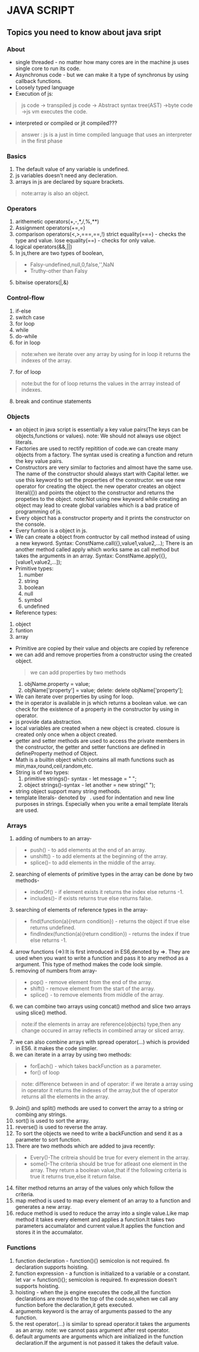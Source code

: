 # JAVA SCRIPT
## Topics you need to know about java sript
### About
- single threaded - no matter how many cores are in the machine js uses single core to run its code.
- Asynchronus code - but we can make it a type of synchronus by using callback functions.
- Loosely typed language
- Execution of js:
> js code -> transpiled js code -> Abstract syntax tree(AST) ->byte code ->js vm executes the code.
- interpreted or compiled or jit compiled???
> answer : js is a just in time compiled language that uses an interpreter in the first phase

### Basics
1. The default value of any variable is undefined.
2. js variables doesn't need any decleration.
3. arrays in js are declared by square brackets.
>note:array is also an object.

### Operators
1. arithemetic operators(+,-,*,/,%,**)
2. Assignment operators(+=,=)
3. comparison operators(<,>,===,==,!)
  strict equality(===) - checks the type and value.
  lose equality(==) - checks for only value.
4. logical operators(&&,||)
5. In js,there are two types of boolean,
  >- Falsy-undefined,null,0,false,'',NaN
  >- Truthy-other than Falsy
5. bitwise operators(|,&)

### Control-flow
1. if-else
2. switch case
3. for loop
4. while
5. do-while
6. for in loop
> note:when we iterate over any array by using for in loop it returns the indexes of the array.
7. for of loop
> note:but the for of loop returns the values in the arrray instead of indexes.
8. break and continue statements

### Objects
- an object in java script is essentially a key value pairs(The keys can be objects,functions or values).
note: We should not always use object literals.
- Factories are used to rectify repitition of code.we can create many objects from a factory.
  The syntax used is creating a function and return the key value pairs.
- Constructors are very similar to factories and almost have the same use.
  The name of the constructor should always start with Capital letter.
  we use this keyword to set the properties of the constructor.
  we use new operator for creating the object.
  the new operator creates an object literal({}) and points the object to the constructor and returns the propeties to the object.
note:Not using new keyword while creating an object may lead to create global variables which is a bad pratice of programming of js. 
- Every object has a constructor property and it prints the constructor on the console. 
- Every funtion is a object in js.
- We can create a object from contructor by call method instead of using a new keyword.
  Syntax: ConstName.call({},value1,value2,...);
  There is an another method called apply which works same as call method but takes the arguments in an array.
  Syntax: ConstName.apply({},[value1,value2,...]);
- Primitive types:         
   1. number				
   2. string				
   3. boolean			
   4. null
   5. symbol
   6. undefined
- Reference types:
1. object
2. funtion
3. array
- Primitive are copied by their value and objects are copied by reference
- we can add and remove properties from a constructor using the created object.
  > we can add properties by two methods 
  1. objName.property = value;
  2. objName['property'] = value;
  delete:
  delete objName['property'];
- We can iterate over properties by using for loop.
- the in operator is available in js which returns a boolean value.
  we can check for the existence of a property in the constructor by using in operator.
- js provide data abstraction.
- local variables are created when a new object is created.
 closure is created only once when a object created.
- getter and setter methods are used to access the private members in the constructor,
  the getter and setter functions are defined in defineProperty method of Object.
- Math is a builtin object which contains all math functions such as min,max,round,ceil,random,etc.
- String is of two types:
   1. primitive strings()- syntax - let message = " ";
   2. object strings()-syntax - let another = new string(" ");
- string object support many string methods.
- template literals- denoted by ` `. 
   used for indentation and new line purposes in strings.
   Especially when you write a email template literals are used.


### Arrays
1. adding of numbers to an array-
 > - push() - to add elements at the end of an array.
 > - unshift() - to add elements at the beginning of the array.
 > - splice()- to add elements in the middle of the array.
2. searching of elements of primitive types in the array can be done by two methods-
  > - indexOf() - if element exists it returns the index else returns -1.
  > - includes()- if exists returns true else returns false.
3. searching of elements of reference types in the array-
  > - find(function(a){return condition}) - returns the object if true else returns undefined.
  > - findIndex(function(a){return condition}) - returns the index if true else returns -1.
4. arrow functions (=>):It is first introduced in ES6,denoted by =>.
  They are used when you want to write a function and pass it to any method as a argument.
  This type of method makes the code look simple.
5. removing of numbers from array-
  > - pop() - remove element from the end of the array.
  > - shift() - remove element from the start of the array.
  > - splice() - to remove elements from middle of the array.
6. we can combine two arrays using concat() method and slice two arrays using slice() method.
  > note:if the elements in array are reference(objects) type,then any change occured in array reflects in combined array
       or sliced array.
7. we can also combine arrays with spread operator(...) which is provided in ES6.
  it makes the code simpler.
8. we can iterate in a array by using two methods:
  > - forEach() - which takes backFunction as a parameter.
  > - for() of loop

  > note: difference between in and of operator:
   if we iterate a array using in operator it returns the indexes of the array,but the of operator returns all the elements in the array.
9. Join() and split() methods are used to convert the array to a string or combing any strings.
10. sort() is used to sort the array.
11. reverse() is used to reverse the array.
12. To sort the objects we need to write a backFunction and send it as a parameter to sort function.
13. There are two methods which are added to java recently:
  > - Every()-The critreia should be true for every element in the array.
  > - some()-The criteria should be true for atleast one element in the array.
> They return a boolean value,that if the following criteria is true it returns true,else it return false.
14. filter method returns an array of the values only which follow the criteria.
15. map method is used to map every element of an array to a function and generates a new array.
16. reduce method is used to reduce the array into a single value.Like map method it takes every
   element and applies a function.It takes two parameters accumalator and current value.It applies
   the function and stores it in the accumalator.

### Functions
1. function decleration - function(){}
  semicolon is not required.
  fn declaration supports hoisting.
2. function expression - a function is initialized to a variable or a constant.
  let var = function(){};
  semicolon is required.
  fn expression doesn't supports hoisting.
3. hoisting - when the js engine executes the code,all the function declarations are moved to
  the top of the code.so,when we call any function before the declaration,it gets executed.
4. arguments keyword is the array of arguments passed to the any function.
5. the rest operator(...) is similar to spread operator.it takes the arguments as an array.
  note: we cannot pass argument after rest operator.
6. default arguments are arguments which are initialized in the function declaration.If the argument
  is not passed it takes the default value.